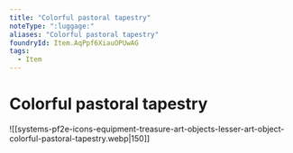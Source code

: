 ```yaml
---
title: "Colorful pastoral tapestry"
noteType: ":luggage:"
aliases: "Colorful pastoral tapestry"
foundryId: Item.AqPpf6XiauOPUwAG
tags:
  - Item
---
```


# Colorful pastoral tapestry
![[systems-pf2e-icons-equipment-treasure-art-objects-lesser-art-object-colorful-pastoral-tapestry.webp|150]]
